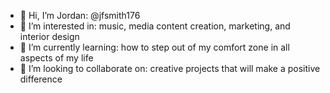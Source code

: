 - 👋 Hi, I’m Jordan: @jfsmith176
- 👀 I’m interested in: music, media content creation, marketing, and interior design
- 🌱 I’m currently learning: how to step out of my comfort zone in all aspects of my life
- 💞️ I’m looking to collaborate on: creative projects that will make a positive difference


<!---
jfsmith176/jfsmith176 is a ✨ special ✨ repository because its `README.md` (this file) appears on your GitHub profile.
You can click the Preview link to take a look at your changes.
--->
